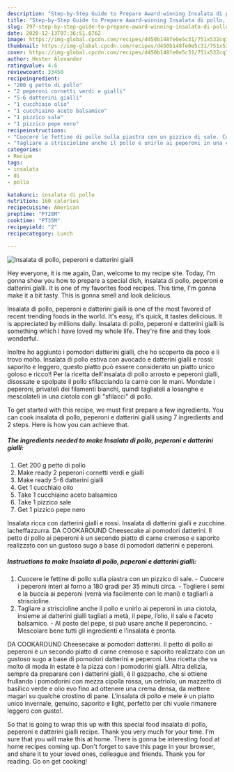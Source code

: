 ```yaml
---
description: "Step-by-Step Guide to Prepare Award-winning Insalata di pollo, peperoni e datterini gialli"
title: "Step-by-Step Guide to Prepare Award-winning Insalata di pollo, peperoni e datterini gialli"
slug: 797-step-by-step-guide-to-prepare-award-winning-insalata-di-pollo-peperoni-e-datterini-gialli
date: 2020-12-13T07:36:51.076Z
image: https://img-global.cpcdn.com/recipes/d450b148fe0e5c31/751x532cq70/insalata-di-pollo-peperoni-e-datterini-gialli-recipe-main-photo.jpg
thumbnail: https://img-global.cpcdn.com/recipes/d450b148fe0e5c31/751x532cq70/insalata-di-pollo-peperoni-e-datterini-gialli-recipe-main-photo.jpg
cover: https://img-global.cpcdn.com/recipes/d450b148fe0e5c31/751x532cq70/insalata-di-pollo-peperoni-e-datterini-gialli-recipe-main-photo.jpg
author: Hester Alexander
ratingvalue: 4.6
reviewcount: 33450
recipeingredient:
- "200 g petto di pollo"
- "2 peperoni cornetti verdi e gialli"
- "5-6 datterini gialli"
- "1 cucchiaio olio"
- "1 cucchiaino aceto balsamico"
- "1 pizzico sale"
- "1 pizzico pepe nero"
recipeinstructions:
- "Cuocere le fettine di pollo sulla piastra con un pizzico di sale. Cuocere i peperoni interi al forno a 180 gradi per 35 minuti circa. Togliere i semi e la buccia ai peperoni (verrà via facilmente con le mani) e tagliarli a striscioline."
- "Tagliare a striscioline anche il pollo e unirlo ai peperoni in una ciotola, insieme ai datterini gialli tagliati a metà, il pepe, l’olio, il sale e l’aceto balsamico. Al posto del pepe, si può usare anche il peperoncino. Mescolare bene tutti gli ingredienti e l’insalata è pronta."
categories:
- Recipe
tags:
- insalata
- di
- pollo

katakunci: insalata di pollo 
nutrition: 160 calories
recipecuisine: American
preptime: "PT28M"
cooktime: "PT35M"
recipeyield: "2"
recipecategory: Lunch

---
```



![Insalata di pollo, peperoni e datterini gialli](https://img-global.cpcdn.com/recipes/d450b148fe0e5c31/751x532cq70/insalata-di-pollo-peperoni-e-datterini-gialli-recipe-main-photo.jpg)

Hey everyone, it is me again, Dan, welcome to my recipe site. Today, I'm gonna show you how to prepare a special dish, insalata di pollo, peperoni e datterini gialli. It is one of my favorites food recipes. This time, I'm gonna make it a bit tasty. This is gonna smell and look delicious.

Insalata di pollo, peperoni e datterini gialli is one of the most favored of recent trending foods in the world. It's easy, it's quick, it tastes delicious. It is appreciated by millions daily. Insalata di pollo, peperoni e datterini gialli is something which I have loved my whole life. They're fine and they look wonderful.

Inoltre ho aggiunto i pomodori datterini gialli, che ho scoperto da poco e li trovo molto. Insalata di pollo estiva con avocado e datterini gialli e rossi: saporito e leggero, questo piatto può essere considerato un piatto unico goloso e ricco!! Per la ricetta dell&#39;insalata di pollo arrosto e peperoni gialli, disossate e spolpate il pollo sfilacciando la carne con le mani. Mondate i peperoni, privateli dei filamenti bianchi, quindi tagliateli a losanghe e mescolateli in una ciotola con gli &#34;sfilacci&#34; di pollo.


To get started with this recipe, we must first prepare a few ingredients. You can cook insalata di pollo, peperoni e datterini gialli using 7 ingredients and 2 steps. Here is how you can achieve that.

<!--inarticleads1-->

##### The ingredients needed to make Insalata di pollo, peperoni e datterini gialli:

1. Get 200 g petto di pollo
1. Make ready 2 peperoni cornetti verdi e gialli
1. Make ready 5-6 datterini gialli
1. Get 1 cucchiaio olio
1. Take 1 cucchiaino aceto balsamico
1. Take 1 pizzico sale
1. Get 1 pizzico pepe nero


Insalata ricca con datterini gialli e rossi. Insalata di datterini gialli e zucchine. lacheffazzurra. DA COOKAROUND Cheesecake ai pomodori datterini. Il petto di pollo ai peperoni è un secondo piatto di carne cremoso e saporito realizzato con un gustoso sugo a base di pomodori datterini e peperoni. 

<!--inarticleads2-->

##### Instructions to make Insalata di pollo, peperoni e datterini gialli:

1. Cuocere le fettine di pollo sulla piastra con un pizzico di sale. - Cuocere i peperoni interi al forno a 180 gradi per 35 minuti circa. - Togliere i semi e la buccia ai peperoni (verrà via facilmente con le mani) e tagliarli a striscioline.
1. Tagliare a striscioline anche il pollo e unirlo ai peperoni in una ciotola, insieme ai datterini gialli tagliati a metà, il pepe, l’olio, il sale e l’aceto balsamico. - Al posto del pepe, si può usare anche il peperoncino. - Mescolare bene tutti gli ingredienti e l’insalata è pronta.


DA COOKAROUND Cheesecake ai pomodori datterini. Il petto di pollo ai peperoni è un secondo piatto di carne cremoso e saporito realizzato con un gustoso sugo a base di pomodori datterini e peperoni. Una ricetta che va molto di moda in estate è la pizza con i pomodorini gialli. Altra delizia, sempre da preparare con i datterini gialli, è il gazpacho, che si ottiene frullando i pomodorini con mezza cipolla rossa, un cetriolo, un mazzetto di basilico verde e olio evo fino ad ottenere una crema densa, da mettere magari su qualche crostino di pane. L&#39;insalata di pollo e mele è un piatto unico invernale, genuino, saporito e light, perfetto per chi vuole rimanere leggero con gusto!. 

So that is going to wrap this up with this special food insalata di pollo, peperoni e datterini gialli recipe. Thank you very much for your time. I'm sure that you will make this at home. There is gonna be interesting food at home recipes coming up. Don't forget to save this page in your browser, and share it to your loved ones, colleague and friends. Thank you for reading. Go on get cooking!
